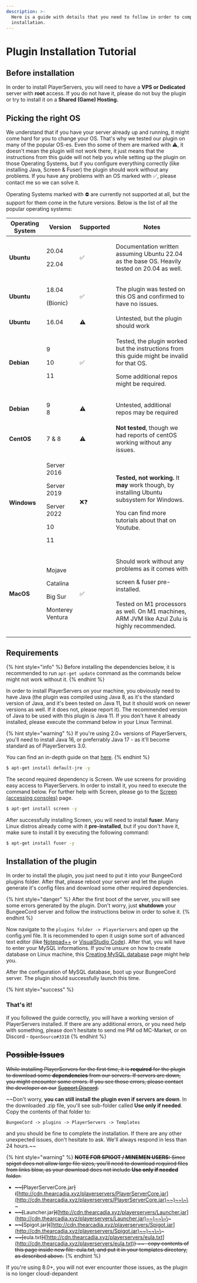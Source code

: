 ```yaml
---
description: >-
  Here is a guide with details that you need to follow in order to complete the
  installation.
---
```


# Plugin Installation Tutorial

## Before installation

In order to install PlayerServers, you will need to have a **VPS or Dedicated** server with **root** access. If you do not have it, please do not buy the plugin or try to install it on a **Shared (Game) Hosting.**

## Picking the right OS

We understand that if you have your server already up and running, it might come hard for you to change your OS. That's why we tested our plugin on many of the popular OS-es. Even tho some of them are marked with ⚠️, it doesn't mean the plugin will not work there, it just means that the instructions from this guide will not help you while setting up the plugin on those Operating Systems, but if you configure everything correctly (like installing Java, Screen & Fuser) the plugin should work without any problems. If you have any problems with an OS marked with ✅, please contact me so we can solve it.

Operating Systems marked with ⛔️ are currently not supported at all, but the support for them come in the future versions. Below is the list of all the popular operating systems:

| **Operating System** | Version                                                                  | Supported | Notes                                                                                                                                                                                                    |
| -------------------- | ------------------------------------------------------------------------ | --------- | -------------------------------------------------------------------------------------------------------------------------------------------------------------------------------------------------------- |
| **Ubuntu**           | <p>20.04</p><p>22.04</p>                                                 | ✅         | <p>Documentation written assuming Ubuntu 22.04<br>as the base OS. Heavily tested on 20.04 as well.</p>                                                                                                   |
| **Ubuntu**           | <p>18.04</p><p>(Bionic)</p>                                              | ✅         | The plugin was tested on this OS and confirmed to have no issues.                                                                                                                                        |
| **Ubuntu**           | 16.04                                                                    | ⚠️        | Untested, but the plugin should work                                                                                                                                                                     |
| **Debian**           | <p>9</p><p>10</p><p>11</p>                                               | ✅         | <p>Tested, the plugin worked but the instructions from this guide might be invalid for that OS.</p><p></p><p>Some additional repos might be required.</p>                                                |
| **Debian**           | <p>9<br>8</p>                                                            | ⚠️        | Untested, additional repos may be required                                                                                                                                                               |
| **CentOS**           | 7 & 8                                                                    | ⚠️        | **Not tested**, though we had reports of centOS working without any issues.                                                                                                                              |
| **Windows**          | <p>Server 2016</p><p>Server 2019</p><p>Server 2022</p><p>10</p><p>11</p> | ❌❓        | <p><strong>Tested, not working.</strong> It <strong>may</strong> work though, by installing Ubuntu subsystem for Windows. </p><p></p><p>You can find more tutorials about that on Youtube.</p>           |
| **MacOS**            | <p>Mojave</p><p>Catalina</p><p>Big Sur</p><p>Monterey<br>Ventura</p>     | ✅         | <p>Should work without any problems as it comes with</p><p>screen &#x26; fuser pre-installed. <br><br>Tested on M1 processors as well. On M1 machines, ARM JVM like Azul Zulu is highly recommended.</p> |

## Requirements

{% hint style="info" %}
Before installing the dependencies below, it is recommended to run `apt-get update` command as the commands below might not work without it.
{% endhint %}

In order to install PlayerServers on your machine, you obviously need to have Java (the plugin was compiled using Java 8, as it's the standard version of Java, and it's been tested on Java 11, but it should work on newer versions as well. If it does not, please report it). The recommended version of Java to be used with this plugin is Java 11. If you don't have it already installed, please execute the command below in your Linux Terminal.

{% hint style="warning" %}
If you're using 2.0+ versions of PlayerServers, you'll need to install Java 16, or preferrably Java 17 - as it'll become standard as of PlayerServers 3.0.

You can find an in-depth guide on that [here](https://linuxways.net/ubuntu/how-to-install-oracle-java-16-on-ubuntu-18-04-20-04/).
{% endhint %}

```bash
$ apt-get install default-jre -y
```

The second required dependency is Screen. We use screens for providing easy access to PlayerServers. In order to install it, you need to execute the command below. For further help with Screen, please go to the [Screen (accessing consoles)](../for-owners/screen.md) page.

```bash
$ apt-get install screen -y
```

After successfully installing Screen, you will need to install **fuser**. Many Linux distros already come with it **pre-installed**, but if you don't have it, make sure to install it by executing the following command:

```bash
$ apt-get install fuser -y
```

## Installation of the plugin

In order to install the plugin, you just need to put it into your BungeeCord plugins folder. After that, please reboot your server and let the plugin generate it's config files and download some other required dependencies.

{% hint style="danger" %}
After the first boot of the server, you will see some errors generated by the plugin. Don't worry, just **shutdown** your BungeeCord server and follow the instructions below in order to solve it.
{% endhint %}

Now navigate to the `plugins folder -> PlayerServers` and open up the config.yml file. It is recommended to open it usign some sort of advanced text editor (like [Notepad++](https://notepad-plus-plus.org) or [VisualStudio Code](https://code.visualstudio.com)). After that, you will have to enter your MySQL informations. If you're unsure on how to create database on Linux machine, this [Creating MySQL database](../for-owners/creating-mysql-database.md) page might help you.

After the configuration of MySQL database, boot up your BungeeCord server. The plugin should successfully launch this time.

{% hint style="success" %}
### That's it!

If you followed the guide correctly, you will have a working version of PlayerServers installed. If there are any additional errors, or you need help with something, please don't hesitate to send me PM od MC-Market, or on Discord - `OpenSource#3310`
{% endhint %}

## ~~Possible Issues~~

~~While installing PlayerServers for the first time, it is **required** for the plugin to download some **dependencies** from our servers. If servers are down, you might encounter some errors. If you see those errors, please contact the developer on our~~ [~~Support Discord~~](https://discord.io/arcadiaservices)~~.~~

\~\~Don't worry, **you can still install the plugin even if servers are down**. In the downloaded .zip file, you'll see sub-folder called **Use only if needed**. Copy the contents of that folder to:

`BungeeCord -> plugins -> PlayerServers -> Templates`

and you should be fine to complete the installation. If there are any other unexpected issues, don't hesitate to ask. We'll always respond in less than 24 hours.\~\~

{% hint style="warning" %}
~~**NOTE FOR SPIGOT / MINEMEN USERS:** Since spigot does not allow large file sizes, you'll need to download required files from links blow, as your download does not include **Use only if needed** folder.~~

* ~~\~\~\[~~PlayerServerCore.jar~~]\(~~[http://cdn.thearcadia.xyz/playerservers/PlayerServerCore.jar](http://cdn.thearcadia.xyz/playerservers/PlayerServerCore.jar)~~)~~\~\~
* ~~\~\~\[~~Launcher.jar~~]\(~~[http://cdn.thearcadia.xyz/playerservers/Launcher.jar](http://cdn.thearcadia.xyz/playerservers/Launcher.jar)~~)~~\~\~
* ~~\~\~\[~~Spigot.jar~~]\(~~[http://cdn.thearcadia.xyz/playerservers/Spigot.jar](http://cdn.thearcadia.xyz/playerservers/Spigot.jar)~~)~~\~\~
* ~~\~\~\[~~eula.txt~~]\(~~[http://cdn.thearcadia.xyz/playerservers/eula.txt](http://cdn.thearcadia.xyz/playerservers/eula.txt)~~) \~\~- copy contents of this page inside new file: eula.txt, and put it in your templates directory, as described above.~~
{% endhint %}

If you're using 8.0+, you will not ever encounter those issues, as the plugin is no longer cloud-depandent
